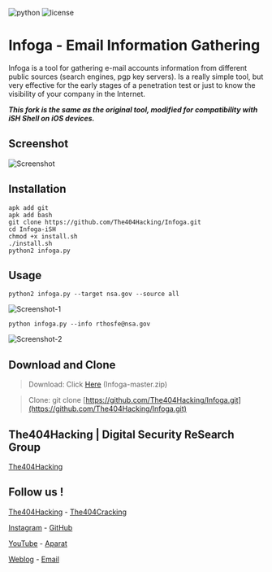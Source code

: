 ![python](https://img.shields.io/badge/python-2.7-brightgreen.svg) ![license](https://img.shields.io/badge/license-GPL-brightgreen.svg)
# Infoga - Email Information Gathering
Infoga is a tool for gathering e-mail accounts information from different public sources (search engines, pgp key servers). Is a really simple tool, but very effective for the early stages of a penetration test or just to know the visibility of your company in the Internet. 

***This fork is the same as the original tool, modified for compatibility with iSH Shell on iOS devices.***

## Screenshot
![Screenshot](Screenshot.png?raw=ture "Screenshot")

## Installation
```
apk add git
apk add bash 
git clone https://github.com/The404Hacking/Infoga.git
cd Infoga-iSH
chmod +x install.sh
./install.sh
python2 infoga.py
```
## Usage
`python2 infoga.py --target nsa.gov --source all`

![Screenshot-1](Screenshot-1.png?raw=ture "Screenshot-1")

`python infoga.py --info rthosfe@nsa.gov`

![Screenshot-2](Screenshot-2.png?raw=ture "Screenshot-2")


## Download and Clone
> Download: Click [Here](https://github.com/The404Hacking/Infoga/archive/master.zip) (Infoga-master.zip)

> Clone: git clone [https://github.com/The404Hacking/Infoga.git](https://github.com/The404Hacking/Infoga.git)

## The404Hacking | Digital Security ReSearch Group
[The404Hacking](https://T.me/The404Hacking)

## Follow us !
[The404Hacking](https://T.me/The404Hacking) - [The404Cracking](https://T.me/The404Cracking)

[Instagram](https://instagram.com/The404Hacking) - [GitHub](https://github.com/The404Hacking)

[YouTube](http://yon.ir/youtube404) - [Aparat](http://www.aparat.com/The404Hacking)

[Weblog](http://the404hacking.blogsky.com) - [Email](mailto:The404Hacking.Team@Gmail.Com)
